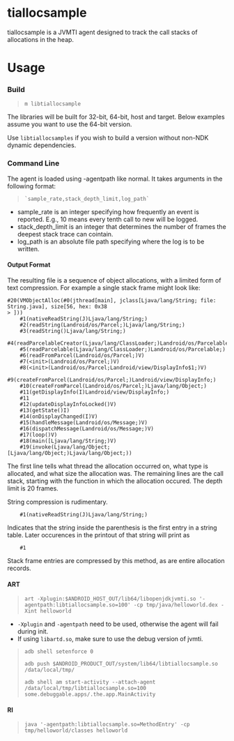 # tiallocsample

tiallocsample is a JVMTI agent designed to track the call stacks of allocations
in the heap.

# Usage
### Build
>    `m libtiallocsample`

The libraries will be built for 32-bit, 64-bit, host and target. Below examples
assume you want to use the 64-bit version.

Use `libtiallocsamples` if you wish to build a version without non-NDK dynamic dependencies.

### Command Line

The agent is loaded using -agentpath like normal. It takes arguments in the
following format:
>     `sample_rate,stack_depth_limit,log_path`

* sample_rate is an integer specifying how frequently an event is reported.
  E.g., 10 means every tenth call to new will be logged.
* stack_depth_limit is an integer that determines the number of frames the deepest stack trace
  can cointain.
* log_path is an absolute file path specifying where the log is to be written.

#### Output Format

The resulting file is a sequence of object allocations, with a limited form of
text compression.  For example a single stack frame might look like:

```
#20(VMObjectAlloc(#0(jthread[main], jclass[Ljava/lang/String; file: String.java], size[56, hex: 0x38
> ]))
    #1(nativeReadString(J)Ljava/lang/String;)
    #2(readString(Landroid/os/Parcel;)Ljava/lang/String;)
    #3(readString()Ljava/lang/String;)
    #4(readParcelableCreator(Ljava/lang/ClassLoader;)Landroid/os/Parcelable$Creator;)
    #5(readParcelable(Ljava/lang/ClassLoader;)Landroid/os/Parcelable;)
    #6(readFromParcel(Landroid/os/Parcel;)V)
    #7(<init>(Landroid/os/Parcel;)V)
    #8(<init>(Landroid/os/Parcel;Landroid/view/DisplayInfo$1;)V)
    #9(createFromParcel(Landroid/os/Parcel;)Landroid/view/DisplayInfo;)
    #10(createFromParcel(Landroid/os/Parcel;)Ljava/lang/Object;)
    #11(getDisplayInfo(I)Landroid/view/DisplayInfo;)
    #11
    #12(updateDisplayInfoLocked()V)
    #13(getState()I)
    #14(onDisplayChanged(I)V)
    #15(handleMessage(Landroid/os/Message;)V)
    #16(dispatchMessage(Landroid/os/Message;)V)
    #17(loop()V)
    #18(main([Ljava/lang/String;)V)
    #19(invoke(Ljava/lang/Object;[Ljava/lang/Object;)Ljava/lang/Object;))
```

The first line tells what thread the allocation occurred on, what type is
allocated, and what size the allocation was.  The remaining lines are the call
stack, starting with the function in which the allocation occured.  The depth
limit is 20 frames.

String compression is rudimentary.

```
    #1(nativeReadString(J)Ljava/lang/String;)
```

Indicates that the string inside the parenthesis is the first entry in a string
table.  Later occurences in the printout of that string will print as

```
    #1
```

Stack frame entries are compressed by this method, as are entire allocation
records.


#### ART
>    `art -Xplugin:$ANDROID_HOST_OUT/lib64/libopenjdkjvmti.so '-agentpath:libtiallocsample.so=100' -cp tmp/java/helloworld.dex -Xint helloworld`

* `-Xplugin` and `-agentpath` need to be used, otherwise the agent will fail during init.
* If using `libartd.so`, make sure to use the debug version of jvmti.

>    `adb shell setenforce 0`
>
>    `adb push $ANDROID_PRODUCT_OUT/system/lib64/libtiallocsample.so /data/local/tmp/`
>
>    `adb shell am start-activity --attach-agent /data/local/tmp/libtiallocsample.so=100 some.debuggable.apps/.the.app.MainActivity`

#### RI
>    `java '-agentpath:libtiallocsample.so=MethodEntry' -cp tmp/helloworld/classes helloworld`

